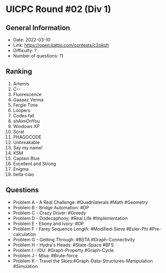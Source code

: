 # UICPC Round #02 (Div 1)
## General Information
- Date: 2022-03-10
- Link: https://open.kattis.com/contests/c2okoh
- Difficulty: ?
- Number of questions: 11
## Ranking
1. Artemis
2. C--
3. Fluorescence
4. Gaaaaz Verma
5. Fergie Time
6. Loopers
7. Codes fall
8. shAimOnYou
9. Windows XP
10. Scrat
11. PHAGOCODE
12. Unbreakable
13. Say my name! 
14. KSM
15. Captain Blue
16. Excellent and Strong
17. Enigma
18. bella-ciao
## Questions
- Problem A - A Real Challenge: #Quadrilaterals #Math #Geometry
- Problem B - Bridge Automation: #DP
- Problem C - Crazy Driver: #Greedy
- Problem D - Dodecaphony: #Real Life #Implementation
- Problem E - Ebony and Ivory: #DP
- Problem F - Farey Sequence Length: #Modified-Sieve #Euler-Phi #Pre-calculation
- Problem G - Getting Through: #BSTA #Graph-Connectivity
- Problem H - Hydra's Heads: #State-Space #BFS
- Problem I - IOU: #Graph-Property #Graph-Cycle
- Problem J - Misa: #Brute-force
- Problem K - Travel the Skies:#Graph-Data-Structures-Manipulation #Simulation
